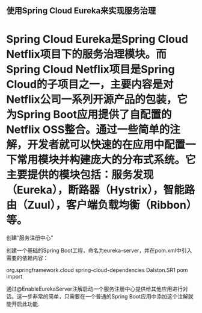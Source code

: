 ## 使用Spring Cloud Eureka来实现服务治理

# Spring Cloud Eureka是Spring Cloud Netflix项目下的服务治理模块。而Spring Cloud Netflix项目是Spring Cloud的子项目之一，主要内容是对Netflix公司一系列开源产品的包装，它为Spring Boot应用提供了自配置的Netflix OSS整合。通过一些简单的注解，开发者就可以快速的在应用中配置一下常用模块并构建庞大的分布式系统。它主要提供的模块包括：服务发现（Eureka），断路器（Hystrix），智能路由（Zuul），客户端负载均衡（Ribbon）等。
创建“服务注册中心”

创建一个基础的Spring Boot工程，命名为eureka-server，并在pom.xml中引入需要的依赖内容：

<dependencyManagement>
    <dependencies>
        <dependency>
           <groupId>org.springframework.cloud</groupId>
           <artifactId>spring-cloud-dependencies</artifactId>
           <version>Dalston.SR1</version>
           <type>pom</type>
           <scope>import</scope>
        </dependency>
    </dependencies>
</dependencyManagement>

通过@EnableEurekaServer注解启动一个服务注册中心提供给其他应用进行对话。这一步非常的简单，只需要在一个普通的Spring Boot应用中添加这个注解就能开启此功能.

